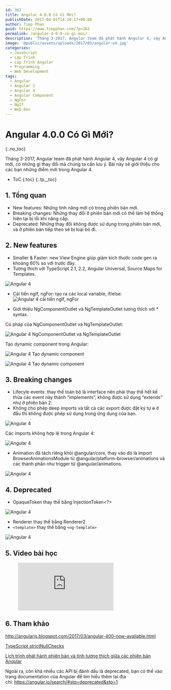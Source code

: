 ```yaml
---
id: 362
title: Angular 4.0.0 Có Gì Mới?
publishDate: 2017-04-01T14:10:17+00:00
author: Tiep Phan
guid: https://www.tiepphan.com/?p=362
permalink: /angular-4-0-0-co-gi-moi/
description: 'Tháng 3-2017, Angular team đã phát hành Angular 4, vậy Angular 4 có gì mới, có những gì thay đổi mà chúng ta cần lưu ý. Bài này sẽ giới thiệu cho các bạn những điểm mới trong Angular 4.'
image: '@public/assets/uploads/2017/03/angular-v4.jpg'
categories:
  - JavaScript
  - Lập Trình
  - Lập Trình Angular
  - Programming
  - Web Development
tags:
  - Angular
  - Angular 2
  - Angular 4
  - Angular Component
  - NgFor
  - NgIf
  - Web Dev
---
```


# Angular 4.0.0 Có Gì Mới?
{:.no_toc}

Tháng 3-2017, Angular team đã phát hành Angular 4, vậy Angular 4 có gì mới, có những gì thay đổi mà chúng ta cần lưu ý. Bài này sẽ giới thiệu cho các bạn những điểm mới trong Angular 4.

* ToC
{:toc}
{:.tp__toc}

## 1. Tổng quan

  * New features: Những tính năng mới có trong phiên bản mới.
  * Breaking changes: Những thay đổi ở phiên bản mới có thể làm hệ thống hiện tại bị lỗi khi nâng cấp.
  * Deprecated: Những thay đổi không được sử dụng trong phiên bản mới, và ở phiên bản tiếp theo sẽ bị loại bỏ đi.

## 2. New features

  * Smaller & Faster: new View Engine giúp giảm kích thước code gen ra khoảng 60% so với trước đây.
  * Tương thích với TypeScript 2.1, 2.2, Angular Universal, Source Maps for Templates.

![Angular 4](/assets/uploads/2017/04/angular-4-1.png)


  * Cải tiến ngIf, ngFor: tạo ra các local variable, if/else:
![Angular 4 cải tiến ngIf, ngFor](/assets/uploads/2017/04/angular-4-2.png)


  * Giới thiệu NgComponentOutlet và NgTemplateOutlet tương thích với * syntax.

Cú pháp của NgComponentOutlet và NgTemplateOutlet:

![Angular 4 NgComponentOutlet và NgTemplateOutlet](/assets/uploads/2017/04/angular-4-3.png)


Tạo dynamic component trong Angular:

![Angular 4 Tạo dynamic component](/assets/uploads/2017/04/angular-4-4.png)


![Angular 4 Tạo dynamic component](/assets/uploads/2017/04/angular-4-5.png)


## 3. Breaking changes

  * Lifecyle events: thay thế toàn bộ là interface nên phải thay thế hết kế thừa các event này thành “implements”, không được sử dụng &#8220;extends&#8221; như ở phiên bản 2.
  * Không cho phép deep imports và tất cả các export được đặt ký tự ɵ ở đầu thì không được phép sử dụng trong ứng dụng của bạn.

![Angular 4](/assets/uploads/2017/04/angular-4-6.png)


Các imports không hợp lệ trong Angular 4:

![Angular 4](/assets/uploads/2017/04/angular-4-7.png)


  * Animation đã tách riêng khỏi @angular/core, thay vào đó là import BrowserAnimationsModule từ @angular/platform-browser/animations và các thành phần như trigger từ @angular/animations.

![Angular 4](/assets/uploads/2017/04/angular-4-8.png)


## 4. Deprecated

  * OpaqueToken thay thế bằng InjectionToken<?>

![Angular 4](/assets/uploads/2017/04/angular-4-9.png)


  * Renderer thay thế bằng Renderer2
  * `<template>` thay thế bằng `<ng-template>`

![Angular 4](/assets/uploads/2017/04/angular-4-10.png)


## 5. Video bài học

<figure class="video_container">
  <iframe src="https://www.youtube.com/embed/2SY_uLf8gsA" frameborder="0" allowfullscreen="true"> </iframe>
</figure>

## 6. Tham khảo

<a href="http://angularjs.blogspot.com/2017/03/angular-400-now-available.html" target="_blank">http://angularjs.blogspot.com/2017/03/angular-400-now-available.html</a>

<a href="https://www.typescriptlang.org/docs/handbook/release-notes/typescript-2-0.html" target="_blank">TypeScript strictNullChecks</a>

<a href="https://github.com/angular/angular/blob/master/docs/RELEASE_SCHEDULE.md" target="_blank">Lịch trình phát hành phiên bản và tính tương thích giữa các phiên bản Angular</a>

Ngoài ra, còn khá nhiều các API bị đánh dấu là deprecated, bạn có thể vào trang documentation của Angular để tìm hiểu thêm tại địa chỉ: <a href="https://angular.io/search/#stq=deprecated&stp=1" target="_blank">https://angular.io/search/#stq=deprecated&stp=1</a>
